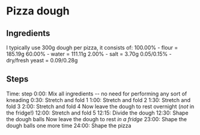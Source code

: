 # Pizza dough
## Ingredients
I typically use 300g dough per pizza, it consists of:
100.00% - flour = 185.19g
 60.00% - water = 111.11g
  2.00% - salt  =   3.70g
  0.05/0.15% - dry/fresh yeast = 0.09/0.28g

## Steps
Time: step
0:00: Mix all ingredients -- no need for performing any sort of kneading
0:30: Stretch and fold 1
1:00: Stretch and fold 2
1:30: Stretch and fold 3
2:00: Stretch and fold 4
Now leave the dough to rest overnight (*not* in the fridge!)
12:00: Stretch and fold 5
12:15: Divide the dough
12:30: Shape the dough balls
Now leave the dough to rest *in a fridge*
23:00: Shape the dough balls one more time
24:00: Shape the pizza
